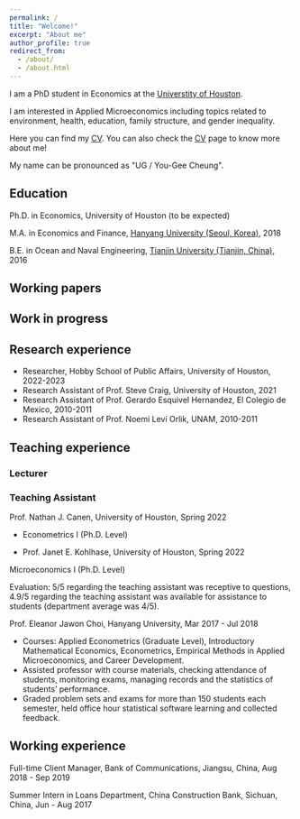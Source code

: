 ```yaml
---
permalink: /
title: "Welcome!"
excerpt: "About me"
author_profile: true
redirect_from:
  - /about/
  - /about.html
---
```


I am a PhD student in Economics at the [Universtity of Houston](https://www.uh.edu/class/economics/).

I am interested in Applied Microeconomics including topics related to environment, health, education, family structure, and gender inequality. 

Here you can find my <a href="/files/YujieZhang_CV.pdf">CV</a>. You can also check the [CV](https://yujiezhangecon.github.io/cv/) page to know more about me! 

My name can be pronounced as "UG / You-Gee Cheung". 

## Education

Ph.D. in Economics, University of Houston (to be expected) 

M.A. in Economics and Finance, [Hanyang University (Seoul, Korea)](https://site.hanyang.ac.kr/web/econeng/home), 2018 

B.E. in Ocean and Naval Engineering, [Tianjin University (Tianjin, China)](http://www.tju.edu.cn/english/index.htm), 2016

## Working papers 

## Work in progress

## Research experience

* Researcher, Hobby School of Public Affairs, University of Houston, 2022-2023
* Research Assistant of Prof. Steve Craig, University of Houston, 2021
* Research Assistant of Prof. Gerardo Esquivel Hernandez, El Colegio de Mexico, 2010-2011
* Research Assistant of Prof. Noemi Levi Orlik, UNAM, 2010-2011

## Teaching experience

### Lecturer 

### Teaching Assistant 

Prof. Nathan J. Canen, University of Houston, Spring 2022
* Econometrics I (Ph.D. Level) 

* Prof. Janet E. Kohlhase, University of Houston, Spring 2022

Microeconomics I (Ph.D. Level)

Evaluation: 5/5 regarding the teaching assistant was receptive to questions, 4.9/5 regarding the teaching assistant was available for assistance to students (department average was 4/5).

Prof. Eleanor Jawon Choi, Hanyang University, Mar 2017 - Jul 2018
* Courses: Applied Econometrics (Graduate Level), Introductory Mathematical Economics, Econometrics, Empirical Methods in Applied Microeconomics, and Career Development.  
* Assisted professor with course materials, checking attendance of students, monitoring exams, managing records and the statistics of students’ performance. 
* Graded problem sets and exams for more than 150 students each semester, held office hour statistical software learning and collected feedback.

## Working experience

Full-time Client Manager, Bank of Communications, Jiangsu, China, Aug 2018 - Sep 2019

Summer Intern in Loans Department, China Construction Bank, Sichuan, China, Jun - Aug 2017
